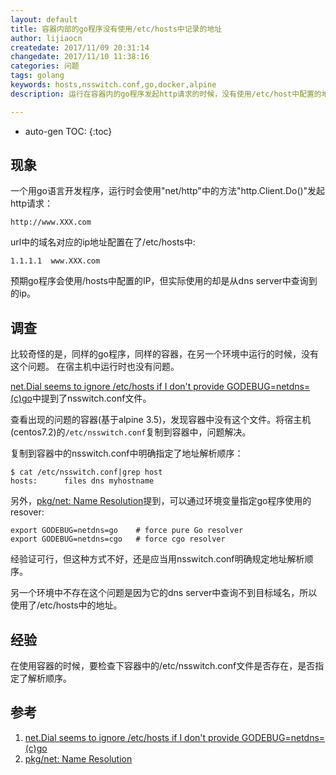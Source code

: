 ```yaml
---
layout: default
title: 容器内部的go程序没有使用/etc/hosts中记录的地址
author: lijiaocn
createdate: 2017/11/09 20:31:14
changedate: 2017/11/10 11:38:16
categories: 问题
tags: golang
keywords: hosts,nsswitch.conf,go,docker,alpine
description: 运行在容器内的go程序发起http请求的时候，没有使用/etc/host中配置的地址

---
```


* auto-gen TOC:
{:toc}

## 现象

一个用go语言开发程序，运行时会使用"net/http"中的方法"http.Client.Do()"发起http请求：

	http://www.XXX.com

url中的域名对应的ip地址配置在了/etc/hosts中:

	1.1.1.1  www.XXX.com

预期go程序会使用/hosts中配置的IP，但实际使用的却是从dns server中查询到的ip。

## 调查

比较奇怪的是，同样的go程序，同样的容器，在另一个环境中运行的时候，没有这个问题。
在宿主机中运行时也没有问题。

[net.Dial seems to ignore /etc/hosts if I don't provide GODEBUG=netdns=(c)go][1]中提到了nsswitch.conf文件。

查看出现的问题的容器(基于alpine 3.5)，发现容器中没有这个文件。将宿主机(centos7.2)的`/etc/nsswitch.conf`复制到容器中，问题解决。

复制到容器中的nsswitch.conf中明确指定了地址解析顺序：

	$ cat /etc/nsswitch.conf|grep host
	hosts:      files dns myhostname

另外，[pkg/net: Name Resolution][2]提到，可以通过环境变量指定go程序使用的resover:

	export GODEBUG=netdns=go    # force pure Go resolver
	export GODEBUG=netdns=cgo   # force cgo resolver

经验证可行，但这种方式不好，还是应当用nsswitch.conf明确规定地址解析顺序。

另一个环境中不存在这个问题是因为它的dns server中查询不到目标域名，所以使用了/etc/hosts中的地址。

## 经验

在使用容器的时候，要检查下容器中的/etc/nsswitch.conf文件是否存在，是否指定了解析顺序。

## 参考

1. [net.Dial seems to ignore /etc/hosts if I don't provide GODEBUG=netdns=(c)go][1]
2. [pkg/net: Name Resolution][2]

[1]: https://groups.google.com/forum/#!topic/golang-nuts/G-faJ0bthz0  "net.Dial seems to ignore /etc/hosts if I don't provide GODEBUG=netdns=(c)go" 
[2]: https://golang.org//pkg/net/#hdr-Name_Resolution "pkg/net: Name Resolution" 
